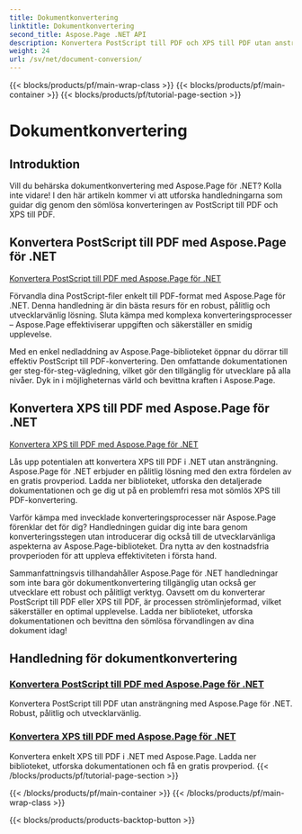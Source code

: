 ```yaml
---
title: Dokumentkonvertering
linktitle: Dokumentkonvertering
second_title: Aspose.Page .NET API
description: Konvertera PostScript till PDF och XPS till PDF utan ansträngning med Aspose.Page för .NET tutorials. Robusta, pålitliga och enkla lösningar för sömlös dokumentkonvertering.
weight: 24
url: /sv/net/document-conversion/
---
```


{{< blocks/products/pf/main-wrap-class >}}
{{< blocks/products/pf/main-container >}}
{{< blocks/products/pf/tutorial-page-section >}}

# Dokumentkonvertering


## Introduktion

Vill du behärska dokumentkonvertering med Aspose.Page för .NET? Kolla inte vidare! I den här artikeln kommer vi att utforska handledningarna som guidar dig genom den sömlösa konverteringen av PostScript till PDF och XPS till PDF.

## Konvertera PostScript till PDF med Aspose.Page för .NET

[Konvertera PostScript till PDF med Aspose.Page för .NET](./convert-postscript-to-pdf/)

Förvandla dina PostScript-filer enkelt till PDF-format med Aspose.Page för .NET. Denna handledning är din bästa resurs för en robust, pålitlig och utvecklarvänlig lösning. Sluta kämpa med komplexa konverteringsprocesser – Aspose.Page effektiviserar uppgiften och säkerställer en smidig upplevelse.

Med en enkel nedladdning av Aspose.Page-biblioteket öppnar du dörrar till effektiv PostScript till PDF-konvertering. Den omfattande dokumentationen ger steg-för-steg-vägledning, vilket gör den tillgänglig för utvecklare på alla nivåer. Dyk in i möjligheternas värld och bevittna kraften i Aspose.Page.

## Konvertera XPS till PDF med Aspose.Page för .NET

[Konvertera XPS till PDF med Aspose.Page för .NET](./convert-xps-to-pdf/)

Lås upp potentialen att konvertera XPS till PDF i .NET utan ansträngning. Aspose.Page för .NET erbjuder en pålitlig lösning med den extra fördelen av en gratis provperiod. Ladda ner biblioteket, utforska den detaljerade dokumentationen och ge dig ut på en problemfri resa mot sömlös XPS till PDF-konvertering.

Varför kämpa med invecklade konverteringsprocesser när Aspose.Page förenklar det för dig? Handledningen guidar dig inte bara genom konverteringsstegen utan introducerar dig också till de utvecklarvänliga aspekterna av Aspose.Page-biblioteket. Dra nytta av den kostnadsfria provperioden för att uppleva effektiviteten i första hand.

Sammanfattningsvis tillhandahåller Aspose.Page för .NET handledningar som inte bara gör dokumentkonvertering tillgänglig utan också ger utvecklare ett robust och pålitligt verktyg. Oavsett om du konverterar PostScript till PDF eller XPS till PDF, är processen strömlinjeformad, vilket säkerställer en optimal upplevelse. Ladda ner biblioteket, utforska dokumentationen och bevittna den sömlösa förvandlingen av dina dokument idag!
## Handledning för dokumentkonvertering
### [Konvertera PostScript till PDF med Aspose.Page för .NET](./convert-postscript-to-pdf/)
Konvertera PostScript till PDF utan ansträngning med Aspose.Page för .NET. Robust, pålitlig och utvecklarvänlig.
### [Konvertera XPS till PDF med Aspose.Page för .NET](./convert-xps-to-pdf/)
Konvertera enkelt XPS till PDF i .NET med Aspose.Page. Ladda ner biblioteket, utforska dokumentationen och få en gratis provperiod.
{{< /blocks/products/pf/tutorial-page-section >}}

{{< /blocks/products/pf/main-container >}}
{{< /blocks/products/pf/main-wrap-class >}}

{{< blocks/products/products-backtop-button >}}
